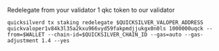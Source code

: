 Redelegate from your validator 1 qkc token to our validator
```
quicksilverd tx staking redelegate $QUICKSILVER_VALOPER_ADDRESS quickvaloper1v84k3l35a2kxu966vyd59fakpmdjjukgx0n0ls 1000000uqck --from=$WALLET --chain-id=$QUICKSILVER_CHAIN_ID --gas=auto --gas-adjustment 1.4 --yes
```

